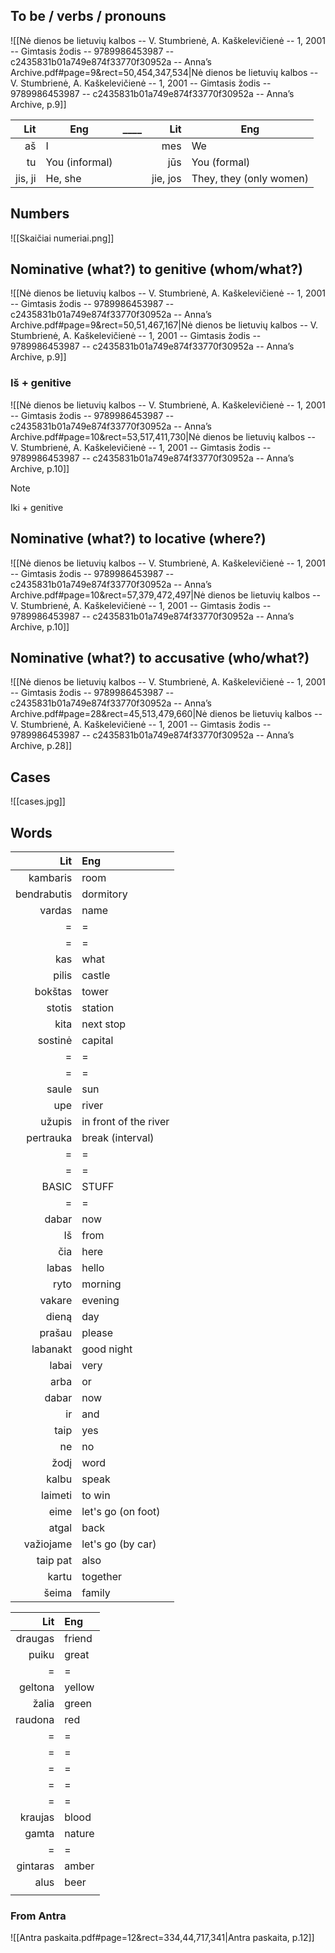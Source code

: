 ## To be / verbs / pronouns

![[Nė dienos be lietuvių kalbos -- V. Stumbrienė, A. Kaškelevičienė -- 1, 2001 -- Gimtasis žodis -- 9789986453987 -- c2435831b01a749e874f33770f30952a -- Anna’s Archive.pdf#page=9&rect=50,454,347,534|Nė dienos be lietuvių kalbos -- V. Stumbrienė, A. Kaškelevičienė -- 1, 2001 -- Gimtasis žodis -- 9789986453987 -- c2435831b01a749e874f33770f30952a -- Anna’s Archive, p.9]]

|     Lit | Eng            | ____ |      Lit | Eng                     |
| ------: | -------------- | ---- | -------: | ----------------------- |
|      aš | I              |      |      mes | We                      |
|      tu | You (informal) |      |      jūs | You (formal)            |
| jis, ji | He, she        |      | jie, jos | They, they (only women) |

## Numbers

![[Skaičiai numeriai.png]]

## Nominative (what?) to genitive (whom/what?)

![[Nė dienos be lietuvių kalbos -- V. Stumbrienė, A. Kaškelevičienė -- 1, 2001 -- Gimtasis žodis -- 9789986453987 -- c2435831b01a749e874f33770f30952a -- Anna’s Archive.pdf#page=9&rect=50,51,467,167|Nė dienos be lietuvių kalbos -- V. Stumbrienė, A. Kaškelevičienė -- 1, 2001 -- Gimtasis žodis -- 9789986453987 -- c2435831b01a749e874f33770f30952a -- Anna’s Archive, p.9]]

### Iš + genitive

![[Nė dienos be lietuvių kalbos -- V. Stumbrienė, A. Kaškelevičienė -- 1, 2001 -- Gimtasis žodis -- 9789986453987 -- c2435831b01a749e874f33770f30952a -- Anna’s Archive.pdf#page=10&rect=53,517,411,730|Nė dienos be lietuvių kalbos -- V. Stumbrienė, A. Kaškelevičienė -- 1, 2001 -- Gimtasis žodis -- 9789986453987 -- c2435831b01a749e874f33770f30952a -- Anna’s Archive, p.10]]

> [!note] 
> Iki + genitive


## Nominative (what?) to locative (where?)

![[Nė dienos be lietuvių kalbos -- V. Stumbrienė, A. Kaškelevičienė -- 1, 2001 -- Gimtasis žodis -- 9789986453987 -- c2435831b01a749e874f33770f30952a -- Anna’s Archive.pdf#page=10&rect=57,379,472,497|Nė dienos be lietuvių kalbos -- V. Stumbrienė, A. Kaškelevičienė -- 1, 2001 -- Gimtasis žodis -- 9789986453987 -- c2435831b01a749e874f33770f30952a -- Anna’s Archive, p.10]]

## Nominative (what?) to accusative (who/what?)

![[Nė dienos be lietuvių kalbos -- V. Stumbrienė, A. Kaškelevičienė -- 1, 2001 -- Gimtasis žodis -- 9789986453987 -- c2435831b01a749e874f33770f30952a -- Anna’s Archive.pdf#page=28&rect=45,513,479,660|Nė dienos be lietuvių kalbos -- V. Stumbrienė, A. Kaškelevičienė -- 1, 2001 -- Gimtasis žodis -- 9789986453987 -- c2435831b01a749e874f33770f30952a -- Anna’s Archive, p.28]]


## Cases

![[cases.jpg]]

## Words

|                                                    Lit | Eng                                                    |
| -----------------------------------------------------: | :----------------------------------------------------- |
|                                               kambaris | room                                                   |
|                                            bendrabutis | dormitory                                              |
|                                                 vardas | name                                                   |
|                                                      = | =                                                      |
|                                                      = | =                                                      |
|                                                    kas | what                                                   |
|                                                  pilis | castle                                                 |
|                                                bokštas | tower                                                  |
|                                                 stotis | station                                                |
|                                                   kita | next stop                                              |
|                                                sostinė | capital                                                |
|                                                      = | =                                                      |
|                                                      = | =                                                      |
|                                                  saule | sun                                                    |
|                                                    upe | river                                                  |
|                                                 užupis | in front of the river                                  |
|                                              pertrauka | break (interval)                                       |
|                                                      = | =                                                      |
|                                                      = | =                                                      |
| <font style="color: var(--neutral-green)">BASIC</font> | <font style="color: var(--neutral-green)">STUFF</font> |
|                                                      = | =                                                      |
|                                                  dabar | now                                                    |
|                                                     Iš | from                                                   |
|                                                    čia | here                                                   |
|                                                  labas | hello                                                  |
|                                                   ryto | morning                                                |
|                                                 vakare | evening                                                |
|                                                  dieną | day                                                    |
|                                                 prašau | please                                                 |
|                                               labanakt | good night                                             |
|                                                  labai | very                                                   |
|                                                   arba | or                                                     |
|                                                  dabar | now                                                    |
|                                                     ir | and                                                    |
|                                                   taip | yes                                                    |
|                                                     ne | no                                                     |
|                                                   žodį | word                                                   |
|                                                  kalbu | speak                                                  |
|                                                laimeti | to win                                                 |
|                                                   eime | let's go (on foot)                                     |
|                                                  atgal | back                                                   |
|                                              važiojame | let's go (by car)                                      |
|                                               taip pat | also                                                   |
|                                                  kartu | together                                               |
|                                                  šeima | family                                                 |

|      Lit | Eng    |
| --------:|:------ |
|  draugas | friend |
|    puiku | great  |
|        = | =      |
|  geltona | yellow |
|    žalia | green  |
|  raudona | red    |
|        = | =      |
|        = | =      |
|        = | =      |
|        = | =      |
|        = | =      |
|  kraujas | blood  |
|    gamta | nature |
|        = | =      |
| gintaras | amber  |
|     alus | beer   |
|          |        |
### From Antra

![[Antra paskaita.pdf#page=12&rect=334,44,717,341|Antra paskaita, p.12]]

